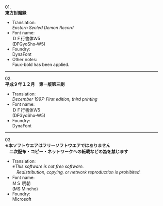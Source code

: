01\.  
**東方封魔録**
  - Translation:  
*Eastern Sealed Demon Record*
  - Font name:  
ＤＦ行書体W5  
(DFGyoSho-W5)
  - Foundry:  
DynaFont
  - Other notes:  
Faux-bold has been applied.

---

02\.  
**平成９年１２月　第一版第三刷**
  - Translation:  
*December 1997: First edition, third printing*
  - Font name:  
ＤＦ行書体W5  
(DFGyoSho-W5)
  - Foundry:  
DynaFont

---

03\.  
**※本ソフトウエアはフリーソフトウエアではありません  
　二次配布・コピー・ネットワークヘの転載などの為を禁じます**
  - Translation:  
*※This software is not free software.  
　Redistribution, copying, or network reproduction is prohibited.*
  - Font name:  
ＭＳ 明朝  
(MS Mincho)
  - Foundry:  
Microsoft
